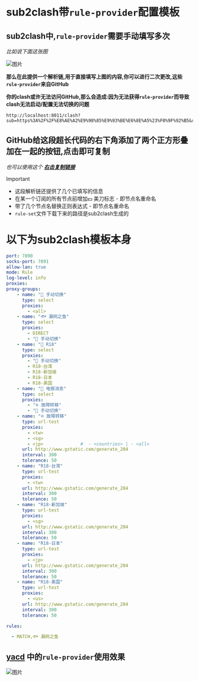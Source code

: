 # sub2clash带```rule-provider```配置模板
## sub2clash中,```rule-provider```需要手动填写多次
*比如说下面这张图*

![图片](https://github.com/tanmoumou252/NSFWruleset/assets/118299342/2d72357c-9625-443b-b53d-da55f5d6d4c9)

**那么在此提供一个解析链,用于直接填写上图的内容,你可以进行二次更改,这些```rule-provider```来自GitHub**

**你的clash或许无法访问GitHub,那么会造成:因为无法获得```rule-provider```而导致clash无法启动/配置无法切换的问题**

```http
http://localhost:8011/clash?sub=https%3A%2F%2F%E8%AE%A2%E9%98%85%E9%93%BE%E6%8E%A5%23%F0%9F%92%B5&refresh=true&autoTest=true&lazy=true&nodeList=false&ruleProvider=%5Bclassical%2Chttps%3A%2F%2Fraw.githubusercontent.com%2Ftanmoumou252%2FNSFWruleset%2Fmain%2FNSFW.yaml%2C%F0%9F%8E%AF%20R18%2Ctrue%2CNSFW%5D%2C%5Bclassical%2Chttps%3A%2F%2Fraw.githubusercontent.com%2Ftanmoumou252%2FNSFWruleset%2Fmain%2FLan_CN.yaml%2CDIRECT%2Ctrue%2CLan_CN%5D%2C%5Bclassical%2Chttps%3A%2F%2Fraw.githubusercontent.com%2Fblackmatrix7%2Fios_rule_script%2Fmaster%2Frule%2FClash%2FGoogle%2FGoogle.yaml%2C%F0%9F%9A%80%20%E6%89%8B%E5%8A%A8%E5%88%87%E6%8D%A2%2Cfalse%2CGoogle%5D%2C%5Bclassical%2Chttps%3A%2F%2Fraw.githubusercontent.com%2Fblackmatrix7%2Fios_rule_script%2Fmaster%2Frule%2FClash%2FGoogleDrive%2FGoogleDrive.yaml%2C%F0%9F%9A%80%20%E6%89%8B%E5%8A%A8%E5%88%87%E6%8D%A2%2Cfalse%2CGoogleDrive%5D%2C%5Bclassical%2Chttps%3A%2F%2Fraw.githubusercontent.com%2Fblackmatrix7%2Fios_rule_script%2Fmaster%2Frule%2FClash%2FOneDrive%2FOneDrive.yaml%2CDIRECT%2Cfalse%2COneDrive%5D%2C%5Bclassical%2Chttps%3A%2F%2Fraw.githubusercontent.com%2Fblackmatrix7%2Fios_rule_script%2Fmaster%2Frule%2FClash%2FMicrosoft%2FMicrosoft.yaml%2CDIRECT%2Cfalse%2CMicrosoft%5D%2C%5Bclassical%2Chttps%3A%2F%2Fraw.githubusercontent.com%2Fblackmatrix7%2Fios_rule_script%2Fmaster%2Frule%2FClash%2FApple%2FApple.yaml%2CDIRECT%2Cfalse%2CApple%5D%2C%5Bclassical%2Chttps%3A%2F%2Fraw.githubusercontent.com%2Fblackmatrix7%2Fios_rule_script%2Fmaster%2Frule%2FClash%2FTelegram%2FTelegram.yaml%2C%F0%9F%93%B2%20%E7%94%B5%E6%8A%A5%E6%B6%88%E6%81%AF%2Cfalse%2CTelegram%5D%2C%5Bclassical%2Chttps%3A%2F%2Fraw.githubusercontent.com%2Fblackmatrix7%2Fios_rule_script%2Fmaster%2Frule%2FClash%2FYouTube%2FYouTube.yaml%2C%F0%9F%9A%80%20%E6%89%8B%E5%8A%A8%E5%88%87%E6%8D%A2%2Cfalse%2CYouTube%5D%2C%5Bclassical%2Chttps%3A%2F%2Fraw.githubusercontent.com%2Fblackmatrix7%2Fios_rule_script%2Fmaster%2Frule%2FClash%2FBahamut%2FBahamut.yaml%2C%F0%9F%9A%80%20%E6%89%8B%E5%8A%A8%E5%88%87%E6%8D%A2%2Cfalse%2CBahamut%5D%2C%5Bclassical%2Chttps%3A%2F%2Fraw.githubusercontent.com%2Fblackmatrix7%2Fios_rule_script%2Fmaster%2Frule%2FClash%2FGlobalMedia%2FGlobalMedia.yaml%2C%F0%9F%9A%80%20%E6%89%8B%E5%8A%A8%E5%88%87%E6%8D%A2%2Cfalse%2CGlobalMedia%5D%2C%5Bclassical%2Chttps%3A%2F%2Fraw.githubusercontent.com%2Fblackmatrix7%2Fios_rule_script%2Fmaster%2Frule%2FClash%2FBiliBili%2FBiliBili.yaml%2CDIRECT%2Cfalse%2CBiliBili%5D%2C%5Bclassical%2Chttps%3A%2F%2Fraw.githubusercontent.com%2Fblackmatrix7%2Fios_rule_script%2Fmaster%2Frule%2FClash%2FChinaMedia%2FChinaMedia.yaml%2CDIRECT%2Cfalse%2CChinaMedia%5D%2C%5Bclassical%2Chttps%3A%2F%2Fraw.githubusercontent.com%2Fblackmatrix7%2Fios_rule_script%2Fmaster%2Frule%2FClash%2FDeveloper%2FDeveloper.yaml%2C%F0%9F%9A%80%20%E6%89%8B%E5%8A%A8%E5%88%87%E6%8D%A2%2Cfalse%2CDeveloper%5D%2C%5Bclassical%2Chttps%3A%2F%2Fraw.githubusercontent.com%2Ftanmoumou252%2Ffirefoxruleset%2Fmain%2FFirefox.yaml%2CDIRECT%2Cfalse%2CFirefox%5D%2C%5Bclassical%2Chttps%3A%2F%2Fraw.githubusercontent.com%2Fblackmatrix7%2Fios_rule_script%2Fmaster%2Frule%2FClash%2FGitHub%2FGitHub.yaml%2C%F0%9F%9A%80%20%E6%89%8B%E5%8A%A8%E5%88%87%E6%8D%A2%2Cfalse%2CGithub%5D%2C%5Bclassical%2Chttps%3A%2F%2Fraw.githubusercontent.com%2Ftanmoumou252%2FNSFWruleset%2Fmain%2FGPT_AI.yaml%2C%F0%9F%9A%80%20%E6%89%8B%E5%8A%A8%E5%88%87%E6%8D%A2%2Cfalse%2CGPT_AI%5D&rule=&sort=sizedesc&remove=%E5%A6%82%E6%97%A0%E6%B3%95%7C%E7%BD%91%7C%E6%B5%81%E9%87%8F%7C%E6%97%B6&replace=%5B%3C%E2%9A%9C%EF%B8%8F%3E%2C%3C%3E%5D%2C%5B%3C%E3%80%90A%E3%80%91%3E%2C%3C%3E%5D%2C%5B%3CLv1%20%3E%2C%3C%3E%5D%2C%5B%3C%20%3E%2C%3C%3E%5D
```
## GitHub给这段超长代码的右下角添加了两个正方形叠加在一起的按钮,点击即可复制
*也可以使用这个*
***[右击复制链接](http://localhost:8011/clash?sub=https%3A%2F%2F%E8%AE%A2%E9%98%85%E9%93%BE%E6%8E%A5%23%F0%9F%92%B5&refresh=true&autoTest=true&lazy=true&nodeList=false&ruleProvider=%5Bclassical%2Chttps%3A%2F%2Fraw.githubusercontent.com%2Ftanmoumou252%2FNSFWruleset%2Fmain%2FNSFW.yaml%2C%F0%9F%8E%AF%20R18%2Ctrue%2CNSFW%5D%2C%5Bclassical%2Chttps%3A%2F%2Fraw.githubusercontent.com%2Ftanmoumou252%2FNSFWruleset%2Fmain%2FLan_CN.yaml%2CDIRECT%2Ctrue%2CLan_CN%5D%2C%5Bclassical%2Chttps%3A%2F%2Fraw.githubusercontent.com%2Fblackmatrix7%2Fios_rule_script%2Fmaster%2Frule%2FClash%2FGoogle%2FGoogle.yaml%2C%F0%9F%9A%80%20%E6%89%8B%E5%8A%A8%E5%88%87%E6%8D%A2%2Cfalse%2CGoogle%5D%2C%5Bclassical%2Chttps%3A%2F%2Fraw.githubusercontent.com%2Fblackmatrix7%2Fios_rule_script%2Fmaster%2Frule%2FClash%2FGoogleDrive%2FGoogleDrive.yaml%2C%F0%9F%9A%80%20%E6%89%8B%E5%8A%A8%E5%88%87%E6%8D%A2%2Cfalse%2CGoogleDrive%5D%2C%5Bclassical%2Chttps%3A%2F%2Fraw.githubusercontent.com%2Fblackmatrix7%2Fios_rule_script%2Fmaster%2Frule%2FClash%2FOneDrive%2FOneDrive.yaml%2CDIRECT%2Cfalse%2COneDrive%5D%2C%5Bclassical%2Chttps%3A%2F%2Fraw.githubusercontent.com%2Fblackmatrix7%2Fios_rule_script%2Fmaster%2Frule%2FClash%2FMicrosoft%2FMicrosoft.yaml%2CDIRECT%2Cfalse%2CMicrosoft%5D%2C%5Bclassical%2Chttps%3A%2F%2Fraw.githubusercontent.com%2Fblackmatrix7%2Fios_rule_script%2Fmaster%2Frule%2FClash%2FApple%2FApple.yaml%2CDIRECT%2Cfalse%2CApple%5D%2C%5Bclassical%2Chttps%3A%2F%2Fraw.githubusercontent.com%2Fblackmatrix7%2Fios_rule_script%2Fmaster%2Frule%2FClash%2FTelegram%2FTelegram.yaml%2C%F0%9F%93%B2%20%E7%94%B5%E6%8A%A5%E6%B6%88%E6%81%AF%2Cfalse%2CTelegram%5D%2C%5Bclassical%2Chttps%3A%2F%2Fraw.githubusercontent.com%2Fblackmatrix7%2Fios_rule_script%2Fmaster%2Frule%2FClash%2FYouTube%2FYouTube.yaml%2C%F0%9F%9A%80%20%E6%89%8B%E5%8A%A8%E5%88%87%E6%8D%A2%2Cfalse%2CYouTube%5D%2C%5Bclassical%2Chttps%3A%2F%2Fraw.githubusercontent.com%2Fblackmatrix7%2Fios_rule_script%2Fmaster%2Frule%2FClash%2FBahamut%2FBahamut.yaml%2C%F0%9F%9A%80%20%E6%89%8B%E5%8A%A8%E5%88%87%E6%8D%A2%2Cfalse%2CBahamut%5D%2C%5Bclassical%2Chttps%3A%2F%2Fraw.githubusercontent.com%2Fblackmatrix7%2Fios_rule_script%2Fmaster%2Frule%2FClash%2FGlobalMedia%2FGlobalMedia.yaml%2C%F0%9F%9A%80%20%E6%89%8B%E5%8A%A8%E5%88%87%E6%8D%A2%2Cfalse%2CGlobalMedia%5D%2C%5Bclassical%2Chttps%3A%2F%2Fraw.githubusercontent.com%2Fblackmatrix7%2Fios_rule_script%2Fmaster%2Frule%2FClash%2FBiliBili%2FBiliBili.yaml%2CDIRECT%2Cfalse%2CBiliBili%5D%2C%5Bclassical%2Chttps%3A%2F%2Fraw.githubusercontent.com%2Fblackmatrix7%2Fios_rule_script%2Fmaster%2Frule%2FClash%2FChinaMedia%2FChinaMedia.yaml%2CDIRECT%2Cfalse%2CChinaMedia%5D%2C%5Bclassical%2Chttps%3A%2F%2Fraw.githubusercontent.com%2Fblackmatrix7%2Fios_rule_script%2Fmaster%2Frule%2FClash%2FDeveloper%2FDeveloper.yaml%2C%F0%9F%9A%80%20%E6%89%8B%E5%8A%A8%E5%88%87%E6%8D%A2%2Cfalse%2CDeveloper%5D%2C%5Bclassical%2Chttps%3A%2F%2Fraw.githubusercontent.com%2Ftanmoumou252%2Ffirefoxruleset%2Fmain%2FFirefox.yaml%2CDIRECT%2Cfalse%2CFirefox%5D%2C%5Bclassical%2Chttps%3A%2F%2Fraw.githubusercontent.com%2Fblackmatrix7%2Fios_rule_script%2Fmaster%2Frule%2FClash%2FGitHub%2FGitHub.yaml%2C%F0%9F%9A%80%20%E6%89%8B%E5%8A%A8%E5%88%87%E6%8D%A2%2Cfalse%2CGithub%5D%2C%5Bclassical%2Chttps%3A%2F%2Fraw.githubusercontent.com%2Ftanmoumou252%2FNSFWruleset%2Fmain%2FGPT_AI.yaml%2C%F0%9F%9A%80%20%E6%89%8B%E5%8A%A8%E5%88%87%E6%8D%A2%2Cfalse%2CGPT_AI%5D&rule=&sort=sizedesc&remove=%E5%A6%82%E6%97%A0%E6%B3%95%7C%E7%BD%91%7C%E6%B5%81%E9%87%8F%7C%E6%97%B6&replace=%5B%3C%E2%9A%9C%EF%B8%8F%3E%2C%3C%3E%5D%2C%5B%3C%E3%80%90A%E3%80%91%3E%2C%3C%3E%5D%2C%5B%3CLv1%20%3E%2C%3C%3E%5D%2C%5B%3C%20%3E%2C%3C%3E%5D)***

> [!IMPORTANT]
> - 这段解析链还提供了几个已填写的信息
> - 在某一个订阅的所有节点前增加💵 美刀标志 - 即节点名重命名
> - 带了几个节点名替换正则表达式 - 即节点名重命名
> - ```rule-set```文件下载下来的路径是sub2clash生成的

# 以下为sub2clash模板本身

```yaml
port: 7890
socks-port: 7891
allow-lan: true
mode: Rule
log-level: info
proxies:
proxy-groups:
    - name: "🚀 手动切换"
      type: select
      proxies: 
        - <all>           
    - name: "🐟 漏网之鱼"
      type: select
      proxies:
        - DIRECT
        - "🚀 手动切换"
    - name: "🎯 R18"
      type: select
      proxies:        
        - "🚀 手动切换"
        - R18-台湾
        - R18-新加坡
        - R18-日本
        - R18-美国
    - name: "📲 电报消息"
      type: select
      proxies:
        - "🔯 故障转移"
        - "🚀 手动切换"
    - name: "🔯 故障转移"
      type: url-test
      proxies:
        - <tw>
        - <sg>
        - <jp>              #  - <countries> | - <all>
      url: http://www.gstatic.com/generate_204
      interval: 300
      tolerance: 50
    - name: "R18-台湾"
      type: url-test
      proxies:
        - <tw>
      url: http://www.gstatic.com/generate_204
      interval: 300
      tolerance: 50
    - name: "R18-新加坡"
      type: url-test
      proxies:
        - <sg>
      url: http://www.gstatic.com/generate_204
      interval: 300
      tolerance: 50            
    - name: "R18-日本"
      type: url-test
      proxies:
        - <jp>             
      url: http://www.gstatic.com/generate_204
      interval: 300
      tolerance: 50
    - name: "R18-美国"
      type: url-test
      proxies:
        - <us>           
      url: http://www.gstatic.com/generate_204
      interval: 300
      tolerance: 50

rules:

  - MATCH,🐟 漏网之鱼

```
## [yacd](https://github.com/haishanh/yacd) 中的```rule-provider```使用效果
![图片](https://github.com/tanmoumou252/NSFWruleset/assets/118299342/3f03703b-7561-4c08-9f26-965660f65749)

